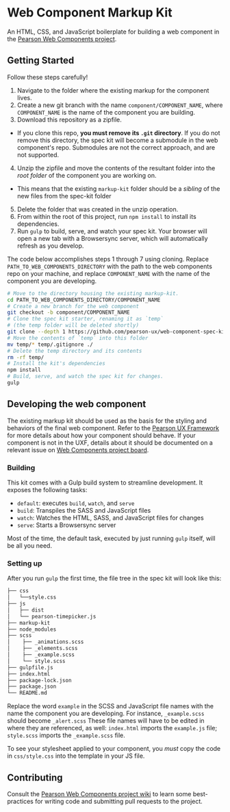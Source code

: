 # Web Component Markup Kit

An HTML, CSS, and JavaScript boilerplate for building a web component in the [Pearson Web Components project](https://github.com/pearson-ux/web-components).

## Getting Started

Follow these steps carefully!

1. Navigate to the folder where the existing markup for the component lives.
2. Create a new git branch with the name `component/COMPONENT_NAME`, where `COMPONENT_NAME` is the name of the component you are building.
3. Download this repository as a zipfile.
  * If you clone this repo, **you must remove its `.git` directory**. If you do not remove this directory, the spec kit will become a submodule in the web component's repo. Submodules are not the correct approach, and are not supported.
4. Unzip the zipfile and move the contents of the resultant folder into the _root folder_ of the component you are working on.
  * This means that the existing `markup-kit` folder should be a _sibling_ of the new files from the spec-kit folder
5. Delete the folder that was created in the unzip operation.
5. From within the root of this project, run `npm install` to install its dependencies.
7. Run `gulp` to build, serve, and watch your spec kit. Your browser will open a new tab with a Browsersync server, which will automatically refresh as you develop.

The code below accomplishes steps 1 through 7 using cloning. Replace `PATH_TO_WEB_COMPONENTS_DIRECTORY` with the path to the web components repo on your machine, and replace `COMPONENT_NAME` with the name of the component you are developing.

```bash
# Move to the directory housing the existing markup-kit.
cd PATH_TO_WEB_COMPONENTS_DIRECTORY/COMPONENT_NAME
# Create a new branch for the web component
git checkout -b component/COMPONENT_NAME
# Clone the spec kit starter, renaming it as `temp`
# (the temp folder will be deleted shortly)
git clone --depth 1 https://github.com/pearson-ux/web-component-spec-kit temp
# Move the contents of `temp` into this folder
mv temp/* temp/.gitignore ./
# Delete the temp directory and its contents
rm -rf temp/
# Install the kit's dependencies
npm install
# Build, serve, and watch the spec kit for changes.
gulp
```

## Developing the web component

The existing markup kit should be used as the basis for the styling and behaviors of the final web component. Refer to the [Pearson UX Framework](https://uxframework.pearson.com/) for more details about how your component should behave. If your component is not in the UXF, details about it should be documented on a relevant issue on [Web Components project board](https://github.com/pearson-ux/web-components/projects).

### Building

This kit comes with a Gulp build system to streamline development. It exposes the following tasks:

- `default`: executes `build`, `watch`, and `serve`
- `build`: Transpiles the SASS and JavaScript files
- `watch`: Watches the HTML, SASS, and JavaScript files for changes
- `serve`: Starts a Browsersync server

Most of the time, the default task, executed by just running `gulp` itself, will be all you need.

### Setting up

After you run `gulp` the first time, the file tree in the spec kit will look like this:

``` bash
├── css
│   └──style.css
├── js
│   ├── dist
│   └── pearson-timepicker.js
├── markup-kit
├── node_modules
├── scss
│    ├── _animations.scss
│    ├── _elements.scss
│    ├── _example.scss
│    └── style.scss
├── gulpfile.js
├── index.html
├── package-lock.json
├── package.json
└── README.md
```

Replace the word `example` in the SCSS and JavaScript file names with the name the component you are developing. For instance, `_example.scss` should become `_alert.scss` These file names will have to be edited in where they are referenced, as well: `index.html` imports the `example.js` file; `style.scss` imports the `_example.scss` file.

To see your stylesheet applied to your component, you _must_ copy the code in `css/style.css` into the template in your JS file.

## Contributing

Consult the [Pearson Web Components project wiki](https://github.com/pearson-ux/web-components/wiki) to learn some best-practices for writing code and submitting pull requests to the project.
